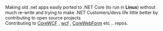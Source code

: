 Making old .net apps easily ported to .NET Core (to run in **Linux**) without much re-write and trying to make .NET Customers/devs life little better by contributing to open source projects<br/>
Contributing to [CoreWCF](https://github.com/CoreWCF/CoreWCF) ,  [wcf](https://github.com/dotnet/wcf) , [CoreWebForm](https://github.com/CoreWebForms/CoreWebForms) etc .. repos.
